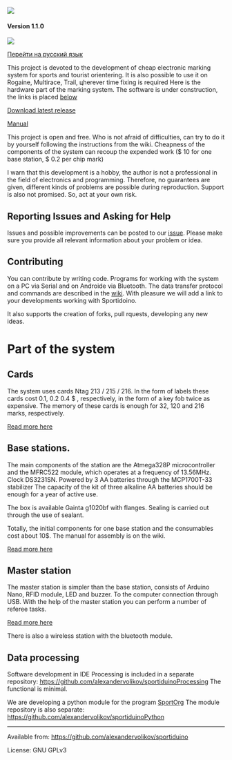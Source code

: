 ﻿![](https://raw.githubusercontent.com/alexandervolikov/sportiduino/master/Images/logo.png)

#### Version 1.1.0

![](https://raw.githubusercontent.com/alexandervolikov/sportIDuino/master/Images/Sportiduino.JPG)

[Перейти на русский язык](https://github.com/alexandervolikov/sportiduino/blob/master/README.ru.md)

This project is devoted to the development of cheap electronic marking system for sports and tourist orientering. It is also possible to use it on Rogaine, Multirace, Trail, цherever time fixing is required Here is the hardware part of the marking system. The software is under construction, the links is placed [below](https://github.com/alexandervolikov/sportiduino#data-processing)

[Download latest release](https://github.com/alexandervolikov/sportiduino/releases)

[Manual](https://github.com/alexandervolikov/sportiduino/wiki/Sportiduino)

This project is open and free. Who is not afraid of difficulties, can try to do it by yourself following the instructions from the wiki. Сheapness of the components of the system can recoup the expended work ($ 10 for one base station, $ 0.2 per chip mark)

I warn that this development is a hobby, the author is not a professional in the field of electronics and programming. Therefore, no guarantees are given, different kinds of problems are possible during reproduction. Support is also not promised. So, act at your own risk. 

## Reporting Issues and Asking for Help

Issues and possible improvements can be posted to our [issue](https://github.com/alexandervolikov/sportiduino/issues). Please make sure you provide all relevant information about your problem or idea.

## Contributing

You can contribute by writing code. Programs for working with the system on a PC via Serial and on Androide via Bluetooth. The data transfer protocol and commands are described in the [wiki](https://github.com/alexandervolikov/sportiduino/wiki/Master-Station).  With pleasure we will add a link to your developments working with Sportidoino.

It also supports the creation of forks, pull rquests, developing any new ideas.

# Part of the system

## Cards

The system uses cards Ntag 213 / 215 / 216. In the form of labels these cards cost 0.1, 0.2 0.4 $ , respectively, in the form of a key fob twice as expensive. The memory of these cards is enough for 32, 120 and 216 marks, respectively.

[Read more here](https://github.com/alexandervolikov/sportiduino/wiki/Card-Ntag)

## Base stations.

The main components of the station are the Atmega328P microcontroller and the MFRC522 module, which operates at a frequency of 13.56MHz. Clock DS3231SN. Powered by 3 AA batteries through the MCP1700T-33 stabilizer
The capacity of the kit of three alkaline AA batteries should be enough for a year of active use.

The box is available Gainta g1020bf with flanges. Sealing is carried out through the use of sealant.

Totally, the initial components for one base station and the consumables cost about 10$. The manual for assembly is on the wiki.

[Read more here](https://github.com/alexandervolikov/sportiduino/wiki/Base-station)

## Master station

The master station is simpler than the base station, consists of Arduino Nano, RFID module, LED and buzzer.
To the computer connection through USB. With the help of the master station you can perform a number of referee tasks.

[Read more here](https://github.com/alexandervolikov/sportiduino/wiki/Master-station)

There is also a wireless station with the bluetooth module. 

## Data processing

Software development in IDE Processing is included in a separate repository:
https://github.com/alexandervolikov/sportiduinoProcessing
The functional is minimal.

We are developing a python module for the program [SportOrg](https://github.com/sportorg/pysport)
The module repository is also separate:
https://github.com/alexandervolikov/sportiduinoPython

***********
Available from:  https://github.com/alexandervolikov/sportiduino
 
License:         GNU GPLv3